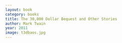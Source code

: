 ```yaml
---
layout: book
category: books
title: The 30,000 Dollar Bequest and Other Stories
author: Mark Twain
year: 2011
image: t3dbaos.jpg
---
```

